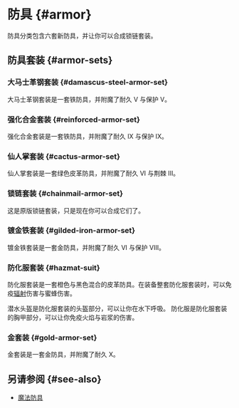 # 防具 {#armor}

防具分类包含六套新防具，并让你可以合成锁链套装。

## 防具套装 {#armor-sets}

### 大马士革钢套装 {#damascus-steel-armor-set}

大马士革钢套装是一套铁防具，并附魔了耐久 V 与保护 V。

### 强化合金套装 {#reinforced-armor-set}

强化合金套装是一套铁防具，并附魔了耐久 IX 与保护 IX。

### 仙人掌套装 {#cactus-armor-set}

仙人掌套装是一套绿色皮革防具，并附魔了耐久 VI 与荆棘 III。

### 锁链套装 {#chainmail-armor-set}

这是原版锁链套装，只是现在你可以合成它们了。

### 镀金铁套装 {#gilded-iron-armor-set}

镀金铁套装是一套金防具，并附魔了耐久 VI 与保护 VIII。

### 防化服套装 {#hazmat-suit}

防化服套装是一套橙色与黑色混合的皮革防具。在装备整套防化服套装时，可以免疫[辐射](/Radiation)伤害与蜜蜂伤害。

潜水头盔是防化服套装的头盔部分，可以让你在水下呼吸。
防化服是防化服套装的胸甲部分，可以让你免疫火焰与岩浆的伤害。

### 金套装 {#gold-armor-set}

金套装是一套金防具，并附魔了耐久 X。

## 另请参阅 {#see-also}

* [魔法防具](/Magical-Armor)
